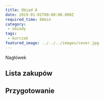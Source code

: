```yaml
---
title: Obiad A
date: 2019-01-01T00:00:00.000Z
required_time: 60min
category:
 - obiady
tags:
 - kurczak
featured_image: ../../../images/cover.jpg
---
```

    
Nagłówek  
<!---- splitter ---->
## Lista zakupów  

<!---- splitter ---->
## Przygotowanie  
